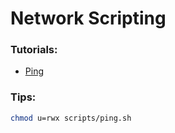 # Network Scripting

### Tutorials:
- [Ping](./tutorials/ping.md)

### Tips:
```sh
chmod u=rwx scripts/ping.sh
```
